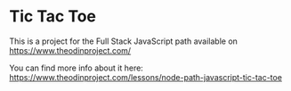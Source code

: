 # Tic Tac Toe

This is a project for the Full Stack JavaScript path available on https://www.theodinproject.com/

You can find more info about it here: https://www.theodinproject.com/lessons/node-path-javascript-tic-tac-toe
